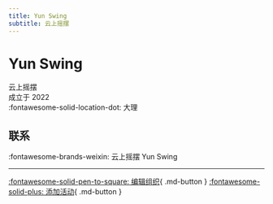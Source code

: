 ```yaml
---
title: Yun Swing
subtitle: 云上摇摆
---
```


# Yun Swing

云上摇摆  
成立于 2022  
:fontawesome-solid-location-dot: 大理  


## 联系

:fontawesome-brands-weixin: 云上摇摆 Yun Swing  

---

[:fontawesome-solid-pen-to-square: 编辑组织](https://github.com/swingdance/orgs/issues/new?assignees=&labels=update+org&projects=&template=03-update_entity.yml&title=Update%20Org%3A%20zh_CN%20%E2%80%A2%20Yun%20Swing&region=zh_CN&id=yun-swing&name=Yun%20Swing){ .md-button } [:fontawesome-solid-plus: 添加活动](https://github.com/swingdance/events/issues/new?assignees=&labels=add+event&projects=&template=02-add_entity.yml&title=Add%20Event%3A%20zh_CN%20%E2%80%A2%20%3CName%3E&region=zh_CN&province=Yunnan&city=Dali&org_id=yun-swing){ .md-button }
